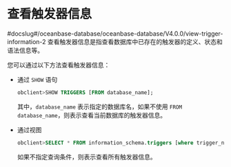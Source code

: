 # 查看触发器信息
#docslug#/oceanbase-database/oceanbase-database/V4.0.0/view-trigger-information-2
查看触发器信息是指查看数据库中已存在的触发器的定义、状态和语法信息等。

您可以通过以下方法查看触发器信息：

* 通过 `SHOW` 语句

  ```sql
  obclient>SHOW TRIGGERS [FROM database_name];
  ```

  其中，`database_name` 表示指定的数据库名，如果不使用 `FROM database_name`，则表示查看当前数据库的触发器信息。
  
* 通过视图

  ```sql
  obclient>SELECT * FROM information_schema.triggers [where trigger_name = 'xx'];
  ```

  如果不指定查询条件，则表示查看所有触发器信息。
  
